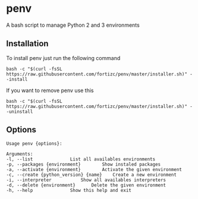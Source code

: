 # penv
A bash script to manage Python 2 and 3 environments

## Installation
To install penv just run the following command
```
bash -c "$(curl -fsSL https://raw.githubusercontent.com/fortizc/penv/master/installer.sh)" --install
```
If you want to remove penv use this
```
bash -c "$(curl -fsSL https://raw.githubusercontent.com/fortizc/penv/master/installer.sh)" --uninstall
```

## Options
```
Usage penv {options}:

Arguments:
-l, --list				List all availables environments
-p, --packages {environment}		Show instaled packages
-a, --activate {environment}		Activate the given environment
-c, --create {python_version} {name}	Create a new environment
-i, --interpreter			Show all availables interpreters
-d, --delete {environment}		Delete the given environment
-h, --help				Show this help and exit
```
